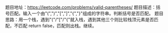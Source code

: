 题目地址：https://leetcode.com/problems/valid-parentheses/
题目描述：括号匹配。输入一个由"(",")","[","]","{","}"组成的字符串。判断括号是否匹配。
题目思路：用一个栈，遇到"("/"["/"{"就入栈，遇到其他三个则比较栈顶元素是否匹配，不匹配 return false，匹配则出栈。继续。
